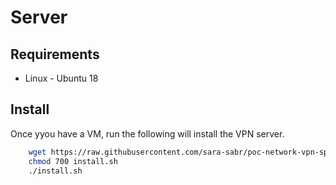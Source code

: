 # Server

## Requirements

- Linux - Ubuntu 18

## Install

Once yyou have a VM, run the following will install the VPN server.

```bash
    wget https://raw.githubusercontent.com/sara-sabr/poc-network-vpn-split-tunnel/master/Server/install.sh
    chmod 700 install.sh
    ./install.sh
```
